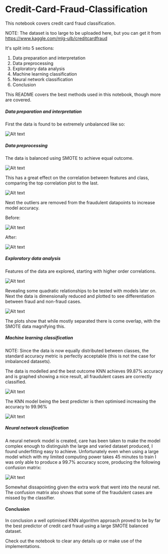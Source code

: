 # Credit-Card-Fraud-Classification
This notebook covers credit card fraud classification.

NOTE: The dataset is too large to be uploaded here, but you can get it from https://www.kaggle.com/mlg-ulb/creditcardfraud

It's split into 5 sections:
1) Data preparation and interpretation
2) Data preprocessing
3) Exploratory data analysis
4) Machine learning classification
5) Neural network classification
6) Conclusion

This README covers the best methods used in this notebook, though more are covered.

##### Data preparation and interpretation
First the data is found to be extremely unbalanced like so:

![Alt text](https://github.com/MattH96/Credit-Card-Fraud-Classification/blob/master/Images/1-1.png?raw=true "Data imbalance")

##### Data preprocessing
The data is balanced using SMOTE to achieve equal outcome.

![Alt text](https://github.com/MattH96/Credit-Card-Fraud-Classification/blob/master/Images/1.png?raw=true "Balanced dataset SMOTE")

This has a great effect on the correlation between features and class, comparing the top correlation plot to the last.

![Alt text](https://github.com/MattH96/Credit-Card-Fraud-Classification/blob/master/Images/2.png?raw=true "Correlation matrix")

Next the outliers are removed from the fraudulent datapoints to increase model accuracy.

Before:

![Alt text](https://github.com/MattH96/Credit-Card-Fraud-Classification/blob/master/Images/3.png?raw=true "Data with outliers")

After:

![Alt text](https://github.com/MattH96/Credit-Card-Fraud-Classification/blob/master/Images/4.png?raw=true "Data outliers removed")

##### Exploratory data analysis
Features of the data are explored, starting with higher order correlations.

![Alt text](https://github.com/MattH96/Credit-Card-Fraud-Classification/blob/master/Images/5.png?raw=true "Higer order correlations")

Revealing some quadratic relationships to be tested with models later on.
Next the data is dimensionally reduced and plotted to see differentiation between fraud and non-fraud cases.

![Alt text](https://github.com/MattH96/Credit-Card-Fraud-Classification/blob/master/Images/6.png?raw=true "Data plots")

The plots show that while mostly separated there is come overlap, with the SMOTE data magnifying this.

##### Machine learning classification
NOTE: Since the data is now equally distributed between classes, the standard accuracy metric is perfectly acceptable (this is not the case for imbalanced datasets).

The data is modelled and the best outcome KNN achieves 99.87% accuracy and is graphed showing a nice result, all fraudulent cases are correctly classified.

![Alt text](https://github.com/MattH96/Credit-Card-Fraud-Classification/blob/master/Images/7.png?raw=true "KNN confusion matrix")

The KNN model being the best predicter is then optimised increasing the accuracy to 99.96%

![Alt text](https://github.com/MattH96/Credit-Card-Fraud-Classification/blob/master/Images/8.png?raw=true "KNN optimised confusion matrix")

##### Neural network classification
A neural network model is created, care has been taken to make the model complex enough to distinguish the large and varied dataset produced, I found underfitting easy to achieve.
Unfortunately even when using a large model which with my limited computing power takes 45 minutes to train I was only able to produce a 99.7% accuracy score, producing the following confusion matrix:

![Alt text](https://github.com/MattH96/Credit-Card-Fraud-Classification/blob/master/Images/9.png?raw=true "Neural net confusion matrix")

Somewhat dissapointing given the extra work that went into the neural net. The confusion matrix also shows that some of the fraudulent cases are missed by the classifier.

#### Conclusion
In conclusion a well optimised KNN algorithm approach proved to be by far the best predictor of credit card fraud using a large SMOTE balanced dataset.

Check out the notebook to clear any details up or make use of the implementations.
